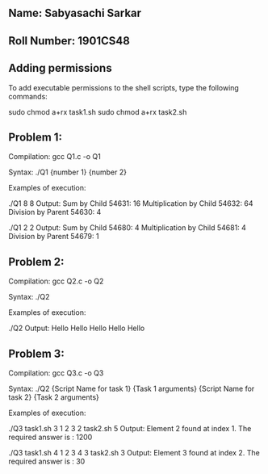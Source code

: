 ## Name: Sabyasachi Sarkar

## Roll Number: 1901CS48

## Adding permissions

To add executable permissions to the shell scripts, type the following commands:

sudo chmod a+rx task1.sh
sudo chmod a+rx task2.sh

## Problem 1:

Compilation:
gcc Q1.c -o Q1

Syntax:
./Q1 {number 1} {number 2}

Examples of execution:

./Q1 8 8
Output:
Sum by Child 54631: 16
Multiplication by Child 54632: 64
Division by Parent 54630: 4

./Q1 2 2
Output:
Sum by Child 54680: 4
Multiplication by Child 54681: 4
Division by Parent 54679: 1

## Problem 2:

Compilation:
gcc Q2.c -o Q2

Syntax:
./Q2

Examples of execution:

./Q2
Output:
Hello Hello Hello Hello Hello

## Problem 3:

Compilation:
gcc Q3.c -o Q3

Syntax:
./Q2 {Script Name for task 1} {Task 1 arguments} {Script Name for task 2} {Task 2 arguments}

Examples of execution:

./Q3 task1.sh 3 1 2 3 2 task2.sh 5
Output:
Element 2 found at index 1.
The required answer is : 1200

./Q3 task1.sh 4 1 2 3 4 3 task2.sh 3
Output:
Element 3 found at index 2.
The required answer is : 30

